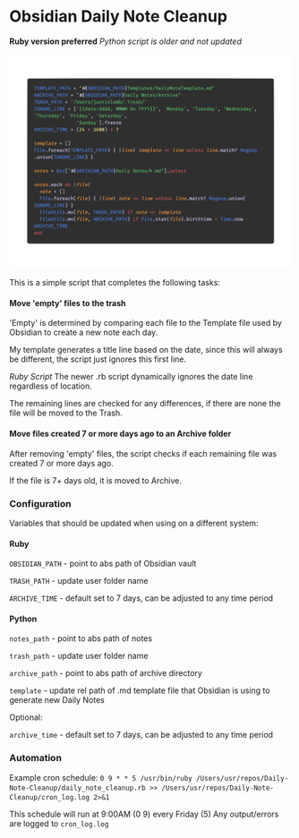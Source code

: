 # Obsidian Daily Note Cleanup
**Ruby version preferred**
_Python script is older and not updated_

![Code Sample](./daily_note_cleanup.png)

This is a simple script that completes the following tasks:
#### Move 'empty' files to the trash

'Empty' is determined by comparing each file to the Template file used by Obsidian to create a new note each day.

My template generates a title line based on the date, since this will always be different, the script just ignores this first line.

_Ruby Script_ The newer .rb script dynamically ignores the date line regardless of location.

The remaining lines are checked for any differences, if there are none the file will be moved to the Trash.

#### Move files created 7 or more days ago to an Archive folder

After removing 'empty' files, the script checks if each remaining file was created 7 or more days ago.

If the file is 7+ days old, it is moved to Archive.


### Configuration

Variables that should be updated when using on a different system:
#### Ruby
`OBSIDIAN_PATH` - point to abs path of Obsidian vault

`TRASH_PATH` - update user folder name

`ARCHIVE_TIME` - default set to 7 days, can be adjusted to any time period
#### Python

`notes_path` - point to abs path of notes

`trash_path` - update user folder name

`archive_path` - point to abs path of archive directory

`template` - update rel path of .md template file that Obsidian is using to generate new Daily Notes

Optional:

`archive_time` - default set to 7 days, can be adjusted to any time period

### Automation
Example cron schedule:
`0 9 * * 5 /usr/bin/ruby /Users/usr/repos/Daily-Note-Cleanup/daily_note_cleanup.rb >> /Users/usr/repos/Daily-Note-Cleanup/cron_log.log 2>&1`

This schedule will run at 9:00AM (0 9) every Friday (5)
Any output/errors are logged to `cron_log.log`
